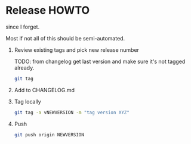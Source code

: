 # Release HOWTO

since I forget.

Most if not all of this should be semi-automated.

1. Review existing tags and pick new release number


    TODO: from changelog get last version and make sure it's not
    tagged already.

    ```bash
    git tag
    ```

2. Add to CHANGELOG.md

2. Tag locally 

    ```bash
    git tag -a vNEWVERSION -m "tag version XYZ"
    ```

3. Push

    ```bash
    git push origin NEWVERSION
    ```

